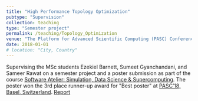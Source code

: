 ```yaml
---
title: "High Performance Topology Optimization"
pubtype: "Supervision"
collection: teaching
type: "Semester project"
permalink: /teaching/Topology_Optimization
venue: "The Platform for Advanced Scientific Computing (PASC) Conference"
date: 2018-01-01
# location: "City, Country"
---
```


Supervising the MSc students Ezekiel Barnett, Sumeet Gyanchandani, and Sameer Rawat on a semester project and a poster submission as part of the course [Software Atelier: Simulation, Data Science & Supercomputing](https://search.usi.ch/en/courses/35260927/software-atelier-simulation-data-science-supercomputing). The poster won the 3rd place runner-up award for "Best poster" at [PASC’18, Basel, Switzerland](https://pasc18.pasc-conference.org/).
[Report](http://DmsPas.github.io/files/PASC18_Poster_Final.pdf)